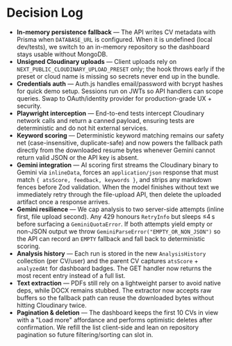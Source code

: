 # Decision Log

- **In-memory persistence fallback** — The API writes CV metadata with Prisma when `DATABASE_URL` is configured. When it is undefined (local dev/tests), we switch to an in-memory repository so the dashboard stays usable without MongoDB.
- **Unsigned Cloudinary uploads** — Client uploads rely on `NEXT_PUBLIC_CLOUDINARY_UPLOAD_PRESET` only; the hook throws early if the preset or cloud name is missing so secrets never end up in the bundle.
- **Credentials auth** — Auth.js handles email/password with bcrypt hashes for quick demo setup. Sessions run on JWTs so API handlers can scope queries. Swap to OAuth/identity provider for production-grade UX + security.
- **Playwright interception** — End-to-end tests intercept Cloudinary network calls and return a canned payload, ensuring tests are deterministic and do not hit external services.
- **Keyword scoring** — Deterministic keyword matching remains our safety net (case-insensitive, duplicate-safe) and now powers the fallback path directly from the downloaded resume bytes whenever Gemini cannot return valid JSON or the API key is absent.
- **Gemini integration** — AI scoring first streams the Cloudinary binary to Gemini via `inlineData`, forces an `application/json` response that must match `{ atsScore, feedback, keywords }`, and strips any markdown fences before Zod validation. When the model finishes without text we immediately retry through the file-upload API, then delete the uploaded artifact once a response arrives.
- **Gemini resilience** — We cap analysis to two server-side attempts (inline first, file upload second). Any 429 honours `RetryInfo` but sleeps ≤4 s before surfacing a `GeminiQuotaError`. If both attempts yield empty or non-JSON output we throw `GeminiParseError("EMPTY_OR_NON_JSON")` so the API can record an `EMPTY` fallback and fall back to deterministic scoring.
- **Analysis history** — Each run is stored in the new `AnalysisHistory` collection (per CV/user) and the parent CV captures `atsScore` + `analyzedAt` for dashboard badges. The GET handler now returns the most recent entry instead of a full list.
- **Text extraction** — PDFs still rely on a lightweight parser to avoid native deps, while DOCX remains stubbed. The extractor now accepts raw buffers so the fallback path can reuse the downloaded bytes without hitting Cloudinary twice.
- **Pagination & deletion** — The dashboard keeps the first 10 CVs in view with a "Load more" affordance and performs optimistic deletes after confirmation. We refill the list client-side and lean on repository pagination so future filtering/sorting can slot in.
